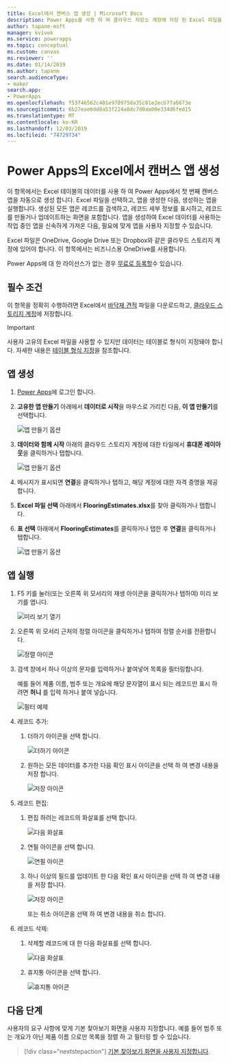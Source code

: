 ```yaml
---
title: Excel에서 캔버스 앱 생성 | Microsoft Docs
description: Power Apps를 사용 하 여 클라우드 저장소 계정에 저장 된 Excel 파일을 사용 하 여 캔버스 앱을 자동으로 생성
author: tapanm-msft
manager: kvivek
ms.service: powerapps
ms.topic: conceptual
ms.custom: canvas
ms.reviewer: ''
ms.date: 01/14/2019
ms.author: tapanm
search.audienceType:
- maker
search.app:
- PowerApps
ms.openlocfilehash: f53f46562c401e978975da35c81e2ecb77a6673e
ms.sourcegitcommit: 6b27eae6dd8a53f224a8dc7d0aa00e334d6fed15
ms.translationtype: MT
ms.contentlocale: ko-KR
ms.lasthandoff: 12/03/2019
ms.locfileid: "74729734"
---
```

# <a name="generate-a-canvas-app-from-excel-in-power-apps"></a>Power Apps의 Excel에서 캔버스 앱 생성

이 항목에서는 Excel 테이블의 데이터를 사용 하 여 Power Apps에서 첫 번째 캔버스 앱을 자동으로 생성 합니다. Excel 파일을 선택하고, 앱을 생성한 다음, 생성하는 앱을 실행합니다. 생성된 모든 앱은 레코드를 검색하고, 레코드 세부 정보를 표시하고, 레코드를 만들거나 업데이트하는 화면을 포함합니다. 앱을 생성하여 Excel 데이터를 사용하는 작업 중인 앱을 신속하게 가져온 다음, 필요에 맞게 앱을 사용자 지정할 수 있습니다. 

Excel 파일은 OneDrive, Google Drive 또는 Dropbox와 같은 클라우드 스토리지 계정에 있어야 합니다. 이 항목에서는 비즈니스용 OneDrive를 사용합니다.

Power Apps에 대 한 라이선스가 없는 경우 [무료로 등록할](../signup-for-powerapps.md)수 있습니다.

## <a name="prerequisites"></a>필수 조건

이 항목을 정확히 수행하려면 Excel에서 [바닥재 견적](https://az787822.vo.msecnd.net/documentation/get-started-from-data/FlooringEstimates.xlsx) 파일을 다운로드하고, [클라우드 스토리지 계정](connections/cloud-storage-blob-connections.md)에 저장합니다.

> [!IMPORTANT]
> 사용자 고유의 Excel 파일을 사용할 수 있지만 데이터는 테이블로 형식이 지정돼야 합니다. 자세한 내용은 [테이블 형식 지정](how-to-excel-tips.md)을 참조합니다. 

## <a name="generate-the-app"></a>앱 생성

1. [Power Apps](https://make.powerapps.com?utm_source=padocs&utm_medium=linkinadoc&utm_campaign=referralsfromdoc)에 로그인 합니다.

1. **고유한 앱 만들기** 아래에서 **데이터로 시작**을 마우스로 가리킨 다음, **이 앱 만들기**를 선택합니다.

    ![앱 만들기 옵션](./media/get-started-create-from-data/start-from-data.png)

1. **데이터와 함께 시작** 아래의 클라우드 스토리지 계정에 대한 타일에서 **휴대폰 레이아웃**을 클릭하거나 탭합니다.

    ![앱 만들기 옵션](./media/get-started-create-from-data/odfb-tile.png)

1. 메시지가 표시되면 **연결**을 클릭하거나 탭하고, 해당 계정에 대한 자격 증명을 제공합니다.

1. **Excel 파일 선택** 아래에서 **FlooringEstimates.xlsx**를 찾아 클릭하거나 탭합니다. 

1. **표 선택** 아래에서 **FlooringEstimates**를 클릭하거나 탭한 후 **연결**을 클릭하거나 탭합니다.

    ![앱 만들기 옵션](./media/get-started-create-from-data/choose-table.png)

## <a name="run-the-app"></a>앱 실행

1. F5 키를 눌러(또는 오른쪽 위 모서리의 재생 아이콘을 클릭하거나 탭하여) 미리 보기를 엽니다.

    ![미리 보기 열기](./media/get-started-create-from-data/open-preview.png)

1. 오른쪽 위 모서리 근처의 정렬 아이콘을 클릭하거나 탭하여 정렬 순서를 전환합니다.

    ![정렬 아이콘](./media/get-started-create-from-data/sort-icon.png)

1. 검색 창에서 하나 이상의 문자를 입력하거나 붙여넣어 목록을 필터링합니다.

    예를 들어 제품 이름, 범주 또는 개요에 해당 문자열이 표시 되는 레코드만 표시 하려면 **허니** 를 입력 하거나 붙여 넣습니다.

    ![필터 예제](./media/get-started-create-from-data/filter-example.png)

1. 레코드 추가:

    1. 더하기 아이콘을 선택 합니다.

        ![더하기 아이콘](./media/get-started-create-from-data/plus-icon.png)

    1. 원하는 모든 데이터를 추가한 다음 확인 표시 아이콘을 선택 하 여 변경 내용을 저장 합니다.

        ![저장 아이콘](./media/get-started-create-from-data/save-icon.png)

1. 레코드 편집:

    1. 편집 하려는 레코드의 화살표를 선택 합니다.

        ![다음 화살표](./media/get-started-create-from-data/next-arrow.png)

    1. 연필 아이콘을 선택 합니다.

        ![연필 아이콘](./media/get-started-create-from-data/pencil-icon.png)

    1. 하나 이상의 필드를 업데이트 한 다음 확인 표시 아이콘을 선택 하 여 변경 내용을 저장 합니다.

        ![저장 아이콘](./media/get-started-create-from-data/save-icon.png)

        또는 취소 아이콘을 선택 하 여 변경 내용을 취소 합니다.

1. 레코드 삭제:

    1. 삭제할 레코드에 대 한 다음 화살표를 선택 합니다.

        ![다음 화살표](./media/get-started-create-from-data/next-arrow.png)

    1. 휴지통 아이콘을 선택 합니다.

        ![휴지통 아이콘](./media/get-started-create-from-data/trash-icon.png)

## <a name="next-steps"></a>다음 단계

사용자의 요구 사항에 맞게 기본 찾아보기 화면을 사용자 지정합니다. 예를 들어 범주 또는 개요가 아닌 제품 이름 으로만 목록을 정렬 하 고 필터링 할 수 있습니다.

> [!div class="nextstepaction"]
> [기본 찾아보기 화면을 사용자 지정합니다](customize-layout-sharepoint.md).
